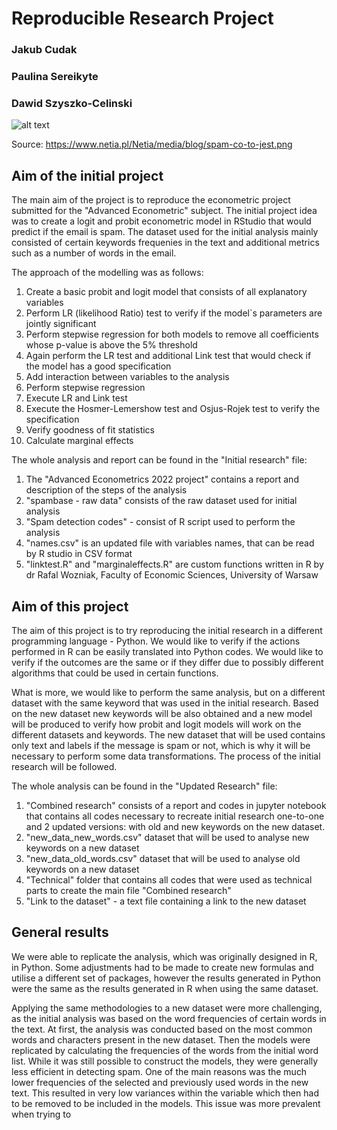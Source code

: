 # Reproducible Research Project

### Jakub Cudak
### Paulina Sereikyte
### Dawid Szyszko-Celinski

![alt text](https://www.netia.pl/Netia/media/blog/spam-co-to-jest.png)

Source: https://www.netia.pl/Netia/media/blog/spam-co-to-jest.png

## Aim of the initial project

The main aim of the project is to reproduce the econometric project submitted for the "Advanced Econometric" subject. The initial project idea was to create a logit and probit econometric model in RStudio that would predict if the email is spam. The dataset used for the initial analysis mainly consisted of certain keywords frequenies in the text and additional metrics such as a number of words in the email.

The approach of the modelling was as follows:
1) Create a basic probit and logit model that consists of all explanatory variables
2) Perform LR (likelihood Ratio) test to verify if the model`s parameters are jointly significant
3) Perform stepwise regression for both models to remove all coefficients whose p-value is above the 5% threshold
4) Again perform the LR test and additional Link test that would check if the model has a good specification
5) Add interaction between variables to the analysis
6) Perform stepwise regression
7) Execute LR and Link test
8) Execute the Hosmer-Lemershow test and Osjus-Rojek test to verify the specification
9) Verify goodness of fit statistics
10) Calculate marginal effects

The whole analysis and report can be found in the "Initial research" file:
1) The "Advanced Econometrics 2022 project" contains a report and description of the steps of the analysis
2) "spambase - raw data" consists of the raw dataset used for initial analysis
3) "Spam detection codes" - consist of R script used to perform the analysis
4) "names.csv" is an updated file with variables names, that can be read by R studio in CSV format
5) "linktest.R" and "marginaleffects.R" are custom functions written in R by dr Rafal Wozniak, Faculty of Economic Sciences, University of Warsaw

## Aim of this project

The aim of this project is to try reproducing the initial research in a different programming language - Python. We would like to verify if the actions performed in R can be easily translated into Python codes. We would like to verify if the outcomes are the same or if they differ due to possibly different algorithms that could be used in certain functions.

What is more, we would like to perform the same analysis, but on a different dataset with the same keyword that was used in the initial research. Based on the new dataset new keywords will be also obtained and a new model will be produced to verify how probit and logit models will work on the different datasets and keywords. The new dataset that will be used contains only text and labels if the message is spam or not, which is why it will be necessary to perform some data transformations. The process of the initial research will be followed.

The whole analysis can be found in the "Updated Research" file:
1) "Combined research" consists of a report and codes in jupyter notebook that contains all codes necessary to recreate initial research one-to-one and 2 updated versions: with old and new keywords on the new dataset.
2) "new_data_new_words.csv" dataset that will be used to analyse new keywords on a new dataset
3) "new_data_old_words.csv" dataset that will be used to analyse old keywords on a new dataset
4) "Technical" folder that contains all codes that were used as technical parts to create the main file "Combined research"
5) "Link to the dataset" - a text file containing a link to the new dataset

## General results

We were able to replicate the analysis, which was originally designed in R, in Python. Some adjustments had to be made to create new formulas and utilise a different set of packages, however the results generated in Python were the same as the results generated in R when using the same dataset.

Applying the same methodologies to a new dataset were more challenging, as the initial analysis was based on the word frequencies of certain words in the text. At first, the analysis was conducted based on the most common words and characters present in the new dataset. Then the models were replicated by calculating the frequencies of the words from the initial word list. 
While it was still possible to construct the models, they were generally less efficient in detecting spam. One of the main reasons was the much lower frequencies of the selected and previously used words in the new text. This resulted in very low variances within the variable which then had to be removed to be included in the models.
This issue was more prevalent when trying to 
